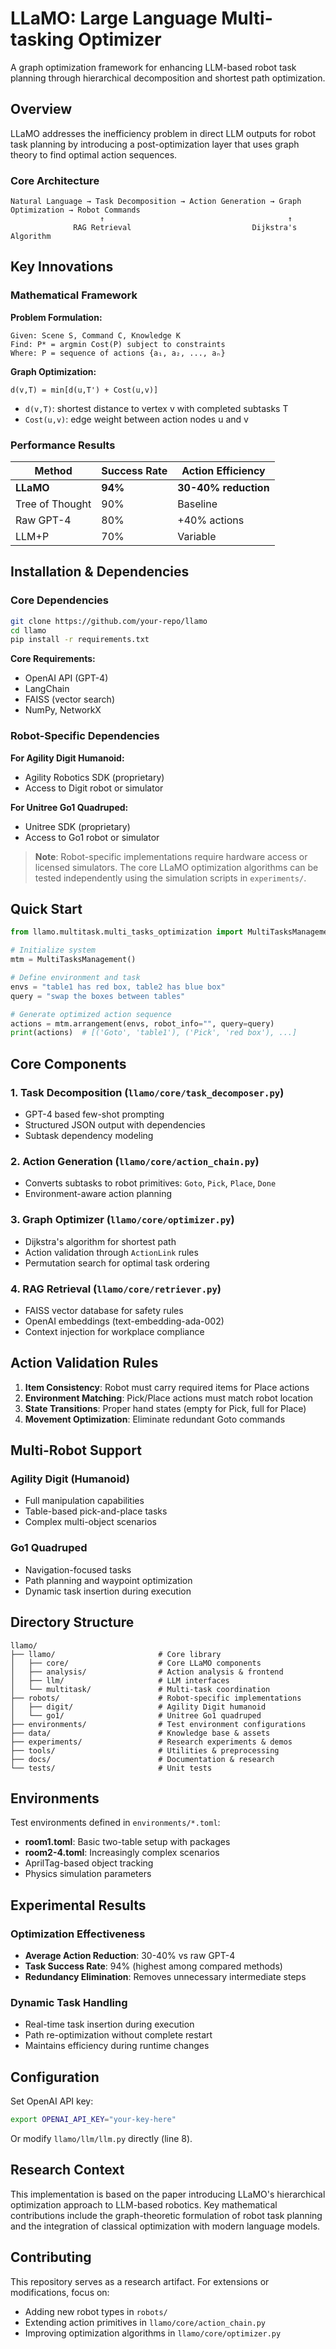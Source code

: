 # LLaMO: Large Language Multi-tasking Optimizer

A graph optimization framework for enhancing LLM-based robot task planning through hierarchical decomposition and shortest path optimization.

## Overview

LLaMO addresses the inefficiency problem in direct LLM outputs for robot task planning by introducing a post-optimization layer that uses graph theory to find optimal action sequences.

### Core Architecture

```
Natural Language → Task Decomposition → Action Generation → Graph Optimization → Robot Commands
                    ↑                                         ↑
              RAG Retrieval                           Dijkstra's Algorithm
```

## Key Innovations

### Mathematical Framework

**Problem Formulation:**
```
Given: Scene S, Command C, Knowledge K
Find: P* = argmin Cost(P) subject to constraints
Where: P = sequence of actions {a₁, a₂, ..., aₙ}
```

**Graph Optimization:**
```
d(v,T) = min[d(u,T') + Cost(u,v)]
```
- `d(v,T)`: shortest distance to vertex v with completed subtasks T
- `Cost(u,v)`: edge weight between action nodes u and v

### Performance Results

| Method | Success Rate | Action Efficiency |
|--------|-------------|------------------|
| **LLaMO** | **94%** | **30-40% reduction** |
| Tree of Thought | 90% | Baseline |
| Raw GPT-4 | 80% | +40% actions |
| LLM+P | 70% | Variable |

## Installation & Dependencies

### Core Dependencies
```bash
git clone https://github.com/your-repo/llamo
cd llamo
pip install -r requirements.txt
```

**Core Requirements:**
- OpenAI API (GPT-4)
- LangChain
- FAISS (vector search)
- NumPy, NetworkX

### Robot-Specific Dependencies

**For Agility Digit Humanoid:**
- Agility Robotics SDK (proprietary)
- Access to Digit robot or simulator

**For Unitree Go1 Quadruped:**
- Unitree SDK (proprietary)
- Access to Go1 robot or simulator

> **Note**: Robot-specific implementations require hardware access or licensed simulators. The core LLaMO optimization algorithms can be tested independently using the simulation scripts in `experiments/`.

## Quick Start

```python
from llamo.multitask.multi_tasks_optimization import MultiTasksManagement

# Initialize system
mtm = MultiTasksManagement()

# Define environment and task
envs = "table1 has red box, table2 has blue box"
query = "swap the boxes between tables"

# Generate optimized action sequence
actions = mtm.arrangement(envs, robot_info="", query=query)
print(actions)  # [('Goto', 'table1'), ('Pick', 'red box'), ...]
```

## Core Components

### 1. Task Decomposition (`llamo/core/task_decomposer.py`)
- GPT-4 based few-shot prompting
- Structured JSON output with dependencies
- Subtask dependency modeling

### 2. Action Generation (`llamo/core/action_chain.py`)
- Converts subtasks to robot primitives: `Goto`, `Pick`, `Place`, `Done`
- Environment-aware action planning

### 3. Graph Optimizer (`llamo/core/optimizer.py`)
- Dijkstra's algorithm for shortest path
- Action validation through `ActionLink` rules
- Permutation search for optimal task ordering

### 4. RAG Retrieval (`llamo/core/retriever.py`)
- FAISS vector database for safety rules
- OpenAI embeddings (text-embedding-ada-002)
- Context injection for workplace compliance

## Action Validation Rules

1. **Item Consistency**: Robot must carry required items for Place actions
2. **Environment Matching**: Pick/Place actions must match robot location
3. **State Transitions**: Proper hand states (empty for Pick, full for Place)
4. **Movement Optimization**: Eliminate redundant Goto commands

## Multi-Robot Support

### Agility Digit (Humanoid)
- Full manipulation capabilities
- Table-based pick-and-place tasks
- Complex multi-object scenarios

### Go1 Quadruped
- Navigation-focused tasks
- Path planning and waypoint optimization
- Dynamic task insertion during execution

## Directory Structure

```
llamo/
├── llamo/                       # Core library
│   ├── core/                    # Core LLaMO components
│   ├── analysis/                # Action analysis & frontend
│   ├── llm/                     # LLM interfaces
│   └── multitask/               # Multi-task coordination
├── robots/                      # Robot-specific implementations
│   ├── digit/                   # Agility Digit humanoid
│   └── go1/                     # Unitree Go1 quadruped
├── environments/                # Test environment configurations
├── data/                        # Knowledge base & assets
├── experiments/                 # Research experiments & demos
├── tools/                       # Utilities & preprocessing
├── docs/                        # Documentation & research
└── tests/                       # Unit tests
```

## Environments

Test environments defined in `environments/*.toml`:
- **room1.toml**: Basic two-table setup with packages
- **room2-4.toml**: Increasingly complex scenarios
- AprilTag-based object tracking
- Physics simulation parameters

## Experimental Results

### Optimization Effectiveness
- **Average Action Reduction**: 30-40% vs raw GPT-4
- **Task Success Rate**: 94% (highest among compared methods)
- **Redundancy Elimination**: Removes unnecessary intermediate steps

### Dynamic Task Handling
- Real-time task insertion during execution
- Path re-optimization without complete restart
- Maintains efficiency during runtime changes

## Configuration

Set OpenAI API key:
```bash
export OPENAI_API_KEY="your-key-here"
```

Or modify `llamo/llm/llm.py` directly (line 8).

## Research Context

This implementation is based on the paper introducing LLaMO's hierarchical optimization approach to LLM-based robotics. Key mathematical contributions include the graph-theoretic formulation of robot task planning and the integration of classical optimization with modern language models.

## Contributing

This repository serves as a research artifact. For extensions or modifications, focus on:
- Adding new robot types in `robots/`
- Extending action primitives in `llamo/core/action_chain.py`
- Improving optimization algorithms in `llamo/core/optimizer.py`